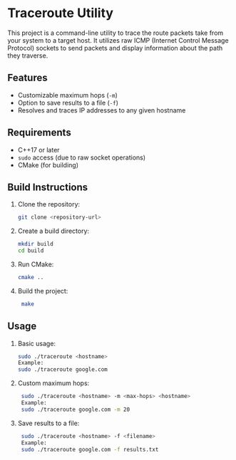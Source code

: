 # Traceroute Utility

This project is a command-line utility to trace the route packets take from your system to a target host. It utilizes raw ICMP (Internet Control Message Protocol) sockets to send packets and display information about the path they traverse.

## Features
- Customizable maximum hops (`-m`)
- Option to save results to a file (`-f`)
- Resolves and traces IP addresses to any given hostname

## Requirements
- C++17 or later
- `sudo` access (due to raw socket operations)
- CMake (for building)

## Build Instructions
1. Clone the repository:
   ```bash
   git clone <repository-url>

2. Create a build directory:
   ```bash
   mkdir build
   cd build

3. Run CMake:
   ```bash
   cmake ..

4. Build the project:
   ```bash
    make
   
## Usage 

1. Basic usage:
   ```bash
   sudo ./traceroute <hostname>
   Example:
   sudo ./traceroute google.com

2. Custom maximum hops:
   ```bash
    sudo ./traceroute <hostname> -m <max-hops> <hostname>
    Example:
    sudo ./traceroute google.com -m 20

3. Save results to a file:
    ```bash
     sudo ./traceroute <hostname> -f <filename>
     Example:
     sudo ./traceroute google.com -f results.txt